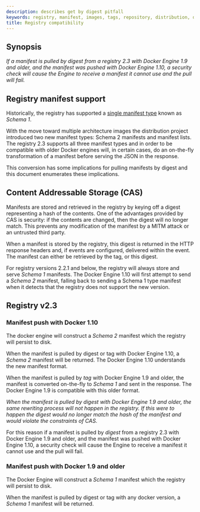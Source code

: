 ```yaml
---
description: describes get by digest pitfall
keywords: registry, manifest, images, tags, repository, distribution, digest
title: Registry compatibility
---
```


## Synopsis
*If a manifest is pulled by _digest_ from a registry 2.3 with Docker Engine 1.9
and older, and the manifest was pushed with Docker Engine 1.10, a security check
will cause the Engine to receive a manifest it cannot use and the pull will fail.*

## Registry manifest support

Historically, the registry has supported a [single manifest type](./spec/manifest-v2-1.md)
known as _Schema 1_.

With the move toward multiple architecture images the distribution project
introduced two new manifest types: Schema 2 manifests and manifest lists. The
registry 2.3 supports all three manifest types and in order to be compatible
with older Docker engines will, in certain cases, do an on-the-fly
transformation of a manifest before serving the JSON in the response.

This conversion has some implications for pulling manifests by digest and this
document enumerates these implications.


## Content Addressable Storage (CAS)

Manifests are stored and retrieved in the registry by keying off a digest
representing a hash of the contents. One of the advantages provided by CAS is
security: if the contents are changed, then the digest will no longer match.
This prevents any modification of the manifest by a MITM attack or an untrusted
third party.

When a manifest is stored by the registry, this digest is returned in the HTTP
response headers and, if events are configured, delivered within the event. The
manifest can either be retrieved by the tag, or this digest.

For registry versions 2.2.1 and below, the registry will always store and
serve _Schema 1_ manifests. The Docker Engine 1.10 will first
attempt to send a _Schema 2_ manifest, falling back to sending a
Schema 1 type manifest when it detects that the registry does not
support the new version.


## Registry v2.3

### Manifest push with Docker 1.10

The docker engine will construct a _Schema 2_ manifest which the
registry will persist to disk.

When the manifest is pulled by digest or tag with Docker Engine 1.10, a
_Schema 2_ manifest will be returned. The Docker Engine 1.10
understands the new manifest format.

When the manifest is pulled by *tag* with Docker Engine 1.9 and older, the
manifest is converted on-the-fly to _Schema 1_ and sent in the
response. The Docker Engine 1.9 is compatible with this older format.

*When the manifest is pulled by _digest_ with Docker Engine 1.9 and older, the
same rewriting process will not happen in the registry. If this were to happen
the digest would no longer match the hash of the manifest and would violate the
constraints of CAS.*

For this reason if a manifest is pulled by _digest_ from a registry 2.3 with Docker
Engine 1.9 and older, and the manifest was pushed with Docker Engine 1.10, a
security check will cause the Engine to receive a manifest it cannot use and the
pull will fail.

### Manifest push with Docker 1.9 and older

The Docker Engine will construct a _Schema 1_ manifest which the
registry will persist to disk.

When the manifest is pulled by digest or tag with any docker version, a
_Schema 1_ manifest will be returned.

